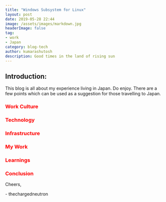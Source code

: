 ```yaml
---
title: "Windows Subsystem for Linux"
layout: post
date: 2019-05-28 22:44
image: /assets/images/markdown.jpg
headerImage: false
tag:
- work
- Japan
category: blog-tech
author: kumarashutosh
description: Good times in the land of rising sun
---
```


## Introduction:

This blog is all about my experience living in Japan. Do enjoy. There are a few points which can be used as a suggestion for those travelling to Japan.


### <span style="color:red"> Work Culture </span>
### <span style="color:red"> Technology </span>
### <span style="color:red"> Infrastructure </span>
### <span style="color:red"> My Work </span>
### <span style="color:red"> Learnings </span>
### <span style="color:red"> Conclusion </span>


Cheers,

\- thechargedneutron


